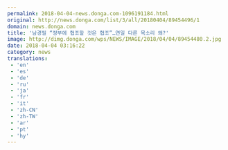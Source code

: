 ```yaml
---
permalink: 2018-04-04-news.donga.com-1096191184.html
original: http://news.donga.com/list/3/all/20180404/89454496/1
domain: news.donga.com
title: '남경필 “정부에 협조할 것은 협조”…연일 다른 목소리 왜?'
image: http://dimg.donga.com/wps/NEWS/IMAGE/2018/04/04/89454480.2.jpg
date: 2018-04-04 03:16:22
category: news
translations: 
 - 'en'
 - 'es'
 - 'de'
 - 'ru'
 - 'ja'
 - 'fr'
 - 'it'
 - 'zh-CN'
 - 'zh-TW'
 - 'ar'
 - 'pt'
 - 'hy'
---
```


